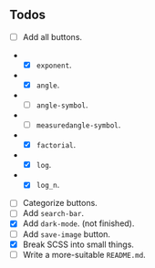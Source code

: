 ## Todos

- [ ] Add all buttons.
- - [x] `exponent`.
- - [x] `angle`.
- - [ ] `angle-symbol`.
- - [ ] `measuredangle-symbol`.
- - [x] `factorial`.
- - [x] `log`.
- - [x] `log_n`.
- [ ] Categorize buttons.
- [ ] Add `search-bar`.
- [x] Add `dark-mode`. (not finished).
- [ ] Add `save-image` button.
- [x] Break SCSS into small things.
- [ ] Write a more-suitable `README.md`.